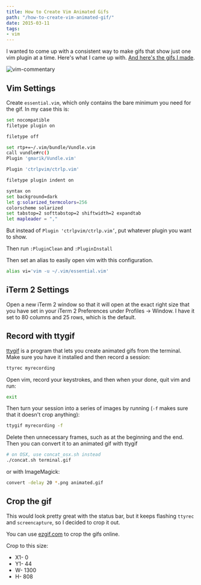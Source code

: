 ```yaml
---
title: How to Create Vim Animated Gifs
path: "/how-to-create-vim-animated-gif/"
date: 2015-03-11
tags:
- vim
---
```


I wanted to come up with a consistent way to make gifs that show just one vim plugin at a time. Here's what I came up with. [And here's the gifs I made](https://github.com/aharris88/vim-gifs).

![vim-commentary](https://github.com/aharris88/vim-gifs/raw/master/vim-commentary.gif)

## Vim Settings

Create `essential.vim`, which only contains the bare minimum you need for the gif. In my case this is:

```bash
set nocompatible
filetype plugin on

filetype off

set rtp+=~/.vim/bundle/Vundle.vim
call vundle#rc()
Plugin 'gmarik/Vundle.vim'

Plugin 'ctrlpvim/ctrlp.vim'

filetype plugin indent on

syntax on
set background=dark
let g:solarized_termcolors=256
colorscheme solarized
set tabstop=2 softtabstop=2 shiftwidth=2 expandtab
let mapleader = ","
```

But instead of `Plugin 'ctrlpvim/ctrlp.vim’`, put whatever plugin you want to show.

Then run `:PluginClean` and `:PluginInstall`

Then set an alias to easily open vim with this configuration.

```bash
alias vi='vim -u ~/.vim/essential.vim'
```

## iTerm 2 Settings

Open a new iTerm 2 window so that it will open at the exact right size that you have set in your iTerm 2 Preferences under Profiles -> Window. I have it set to 80 columns and 25 rows, which is the default.

## Record with ttygif

[ttygif](https://github.com/icholy/ttygif) is a program that lets you create animated gifs from the terminal. Make sure you have it installed and then record a session:

```bash
ttyrec myrecording
```

Open vim, record your keystrokes, and then when your done, quit vim and run:

```bash
exit
```

Then turn your session into a series of images by running (`-f` makes sure that it doesn't crop anything):

```bash
ttygif myrecording -f
```

Delete then unnecessary frames, such as at the beginning and the end. Then you can convert it to an animated gif with ttygif

```bash
# on OSX, use concat_osx.sh instead
./concat.sh terminal.gif
```

or with ImageMagick:

```bash
convert -delay 20 *.png animated.gif
```

## Crop the gif

This would look pretty great with the status bar, but it keeps flashing `ttyrec` and `screencapture`, so I decided to crop it out.

You can use [ezgif.com](http://ezgif.com/) to crop the gifs online.

Crop to this size:

- X1- 0
- Y1- 44
- W- 1300
- H- 808
